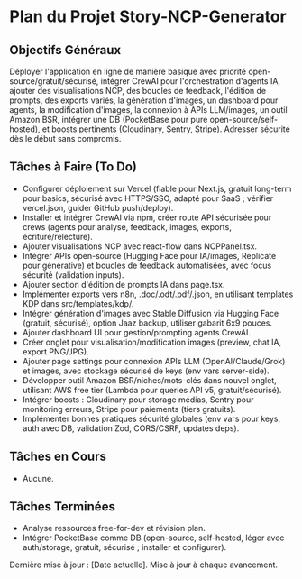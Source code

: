 # Plan du Projet Story-NCP-Generator

## Objectifs Généraux
Déployer l'application en ligne de manière basique avec priorité open-source/gratuit/sécurisé, intégrer CrewAI pour l'orchestration d'agents IA, ajouter des visualisations NCP, des boucles de feedback, l'édition de prompts, des exports variés, la génération d'images, un dashboard pour agents, la modification d'images, la connexion à APIs LLM/images, un outil Amazon BSR, intégrer une DB (PocketBase pour pure open-source/self-hosted), et boosts pertinents (Cloudinary, Sentry, Stripe). Adresser sécurité dès le début sans compromis.

## Tâches à Faire (To Do)
- Configurer déploiement sur Vercel (fiable pour Next.js, gratuit long-term pour basics, sécurisé avec HTTPS/SSO, adapté pour SaaS ; vérifier vercel.json, guider GitHub push/deploy).
- Installer et intégrer CrewAI via npm, créer route API sécurisée pour crews (agents pour analyse, feedback, images, exports, écriture/relecture).
- Ajouter visualisations NCP avec react-flow dans NCPPanel.tsx.
- Intégrer APIs open-source (Hugging Face pour IA/images, Replicate pour générative) et boucles de feedback automatisées, avec focus sécurité (validation inputs).
- Ajouter section d'édition de prompts IA dans page.tsx.
- Implémenter exports vers n8n, .doc/.odt/.pdf/.json, en utilisant templates KDP dans src/templates/kdp/.
- Intégrer génération d'images avec Stable Diffusion via Hugging Face (gratuit, sécurisé), option Jaaz backup, utiliser gabarit 6x9 pouces.
- Ajouter dashboard UI pour gestion/prompting agents CrewAI.
- Créer onglet pour visualisation/modification images (preview, chat IA, export PNG/JPG).
- Ajouter page settings pour connexion APIs LLM (OpenAI/Claude/Grok) et images, avec stockage sécurisé de keys (env vars server-side).
- Développer outil Amazon BSR/niches/mots-clés dans nouvel onglet, utilisant AWS free tier (Lambda pour queries API v5, gratuit/sécurisé).
- Intégrer boosts : Cloudinary pour storage médias, Sentry pour monitoring erreurs, Stripe pour paiements (tiers gratuits).
- Implémenter bonnes pratiques sécurité globales (env vars pour keys, auth avec DB, validation Zod, CORS/CSRF, updates deps).

## Tâches en Cours
- Aucune.

## Tâches Terminées
- Analyse ressources free-for-dev et révision plan.
- Intégrer PocketBase comme DB (open-source, self-hosted, léger avec auth/storage, gratuit, sécurisé ; installer et configurer).

Dernière mise à jour : [Date actuelle]. Mise à jour à chaque avancement.
